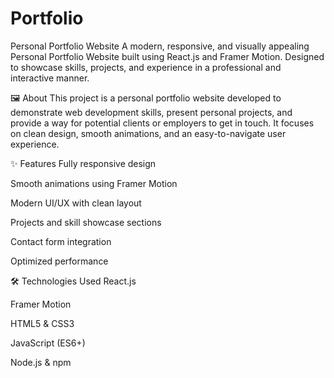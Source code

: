 # Portfolio
Personal Portfolio Website
A modern, responsive, and visually appealing Personal Portfolio Website built using React.js and Framer Motion.
Designed to showcase skills, projects, and experience in a professional and interactive manner.

🖼️ About
This project is a personal portfolio website developed to demonstrate web development skills, present personal projects, and provide a way for potential clients or employers to get in touch.
It focuses on clean design, smooth animations, and an easy-to-navigate user experience.

✨ Features
Fully responsive design

Smooth animations using Framer Motion

Modern UI/UX with clean layout

Projects and skill showcase sections

Contact form integration

Optimized performance

🛠️ Technologies Used
React.js

Framer Motion

HTML5 & CSS3

JavaScript (ES6+)

Node.js & npm
